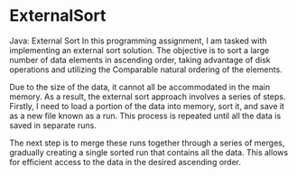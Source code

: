 # ExternalSort
Java: External Sort
In this programming assignment, I am tasked with implementing an external sort solution. The objective is to sort a large number of data elements in ascending order, taking advantage of disk operations and utilizing the Comparable natural ordering of the elements.

Due to the size of the data, it cannot all be accommodated in the main memory. As a result, the external sort approach involves a series of steps. Firstly, I need to load a portion of the data into memory, sort it, and save it as a new file known as a run. This process is repeated until all the data is saved in separate runs.

The next step is to merge these runs together through a series of merges, gradually creating a single sorted run that contains all the data. This allows for efficient access to the data in the desired ascending order.
